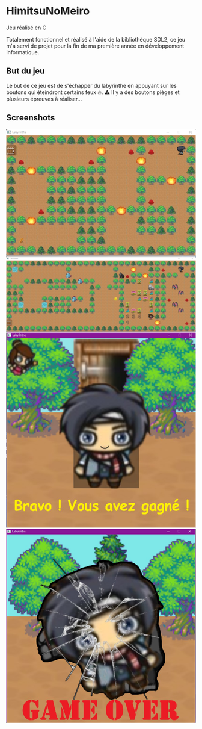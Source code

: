 # HimitsuNoMeiro
Jeu réalisé en C

Totalement fonctionnel et réalisé à l'aide de la bibliothèque SDL2, ce jeu m'a servi de projet pour la fin de ma première année en développement informatique.

## But du jeu

Le but de ce jeu est de s'échapper du labyrinthe en appuyant sur les boutons qui éteindront certains feux 🔥. 
⚠️ Il y a des boutons pièges et plusieurs épreuves à réaliser...

## Screenshots 

![alt text](https://github.com/EnzoCasalini/IMG/blob/main/HNM-1.png?raw=true)
![alt text](https://github.com/EnzoCasalini/IMG/blob/main/HNM-2.png?raw=true)
![alt text](https://github.com/EnzoCasalini/IMG/blob/main/HNM-3.png?raw=true)
![alt text](https://github.com/EnzoCasalini/IMG/blob/main/HNM-4.png?raw=true)
